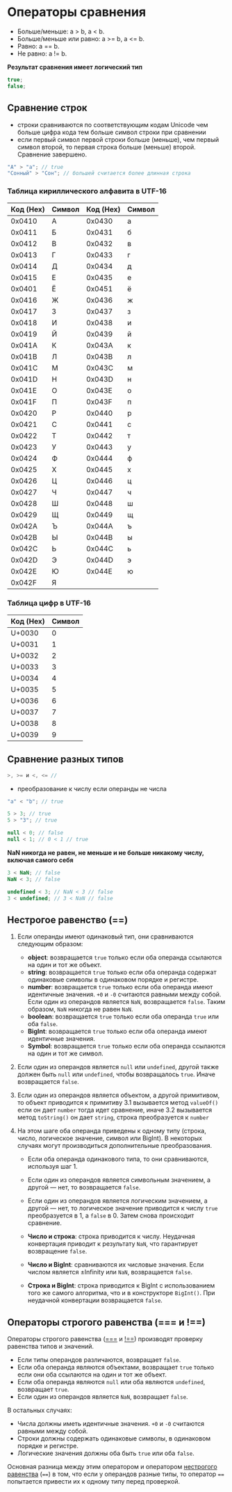 # Операторы сравнения

-   Больше/меньше: a > b, a < b.
-   Больше/меньше или равно: a >= b, a <= b.
-   Равно: a == b.
-   Не равно: a != b.

**Результат сравнения имеет логический тип**

```js
true;
false;
```

## Сравнение строк

- строки cравниваются по соответствующим кодам Unicode чем больше цифра кода тем больше символ строки при сравнении
- если первый символ первой строки больше (меньше), чем первый символ второй, то первая строка больше (меньше) второй. Сравнение завершено.

```js
"А" > "а"; // true
"Сонный" > "Сон"; // большей считается более длинная строка
```

### Таблица кириллического алфавита в UTF-16

| Код (Hex) | Символ | Код (Hex) | Символ |
|-----------|--------|-----------|--------|
| 0x0410    | А      | 0x0430    | а      |
| 0x0411    | Б      | 0x0431    | б      |
| 0x0412    | В      | 0x0432    | в      |
| 0x0413    | Г      | 0x0433    | г      |
| 0x0414    | Д      | 0x0434    | д      |
| 0x0415    | Е      | 0x0435    | е      |
| 0x0401    | Ё      | 0x0451    | ё      |
| 0x0416    | Ж      | 0x0436    | ж      |
| 0x0417    | З      | 0x0437    | з      |
| 0x0418    | И      | 0x0438    | и      |
| 0x0419    | Й      | 0x0439    | й      |
| 0x041A    | К      | 0x043A    | к      |
| 0x041B    | Л      | 0x043B    | л      |
| 0x041C    | М      | 0x043C    | м      |
| 0x041D    | Н      | 0x043D    | н      |
| 0x041E    | О      | 0x043E    | о      |
| 0x041F    | П      | 0x043F    | п      |
| 0x0420    | Р      | 0x0440    | р      |
| 0x0421    | С      | 0x0441    | с      |
| 0x0422    | Т      | 0x0442    | т      |
| 0x0423    | У      | 0x0443    | у      |
| 0x0424    | Ф      | 0x0444    | ф      |
| 0x0425    | Х      | 0x0445    | х      |
| 0x0426    | Ц      | 0x0446    | ц      |
| 0x0427    | Ч      | 0x0447    | ч      |
| 0x0428    | Ш      | 0x0448    | ш      |
| 0x0429    | Щ      | 0x0449    | щ      |
| 0x042A    | Ъ      |  0x044A    | ъ    |
|  0x042B    | Ы    |  0x044B    | ы    |
|  0x042C    | Ь    |  0x044C    | ь    |
|  0x042D    | Э    |  0x044D    | э    |
|  0x042E    | Ю    |  0x044E    | ю    |
|  0x042F    | Я     |

### Таблица цифр в UTF-16

| Код (Hex)  	| Символ	|
|-----------	|--------	|
| U+0030    	| 0    	|
| U+0031    	| 1    	|
| U+0032    	| 2    	|
| U+0033    	| 3    	|
| U+0034    	| 4    	|
| U+0035    	| 5    	|
| U+0036    	| 6    	|
| U+0037    	| 7    	|
| U+0038    	| 8    	|
| U+0039    	| 9    	|


## Сравнение разных типов

```js
>, >= и <, <= //

```

- преобразование к числу если операнды не числа

```js
"a" < "b"; // true

5 > 3; // true
5 > "3"; // true

null < 0; // false
null < 1; // 0 < 1 // true
```

**NaN никогда не равен, не меньше и не больше никакому числу, включая самого себя**

```js
3 < NaN; // false
NaN < 3; // false

undefined < 3; // NaN < 3 // false
3 < undefined; // 3 < NaN // false
```

## Нестрогое равенство (==)

1. Если операнды имеют одинаковый тип, они сравниваются следующим образом:

    - **object**: возвращается `true` только если оба операнда ссылаются на один и тот же объект.
    - **string**: возвращается `true` только если оба операнда содержат одинаковые символы в одинаковом порядке и регистре.
    - **number**: возвращается `true` только если оба операнда имеют идентичные значения. `+0` и `-0` считаются равными между собой. Если один из операндов является `NaN`, возвращается `false`. Таким образом, `NaN` никогда не равен `NaN`.
    - **boolean**: возвращается `true` только если оба операнда `true` или оба `false`.
    - **BigInt**: возвращается `true` только если оба операнда имеют идентичные значения.
    - **Symbol**: возвращается `true` только если оба операнда ссылаются на один и тот же символ.

2. Если один из операндов является `null` или `undefined`, другой также должен быть `null` или `undefined`, чтобы возвращалось `true`. Иначе возвращается `false`.

3. Если один из операндов является объектом, а другой примитивом, то объект приводится к примитиву
3.1 вызывается метод `valueOf()` если он дает `number` тогда идет сравнение, иначе
3.2 вызывается метод `toString()` он дает `string`, строка преобразуется к `number`

4. На этом шаге оба операнда приведены к одному типу (строка, число, логическое значение, символ или BigInt). В некоторых случаях могут производиться дополнительные преобразования.
    - Если оба операнда одинакового типа, то они сравниваются, используя шаг 1.
    - Если один из операндов является символьным значением, а другой — нет, то возвращается `false`.
    - Если один из операндов является логическим значением, а другой — нет, то логическое значение приводится к числу `true` преобразуется в 1, а `false` в 0.
    Затем снова происходит сравнение.

    - **Число и строка**: строка приводится к числу. Неудачная конвертация приводит к результату `NaN`, что гарантирует возвращение `false`.

    - **Число и BigInt**: сравниваются их числовые значения. Если числом является ±Infinity или `NaN`, возвращается `false`.

    - **Строка и BigInt**: строка приводится к BigInt с использованием того же самого алгоритма, что и в конструкторе `BigInt()`. При неудачной конвертации возвращается `false`.


## Операторы строгого равенства (=== и !==)

Операторы строгого равенства ([===](https://developer.mozilla.org/ru/docs/Web/JavaScript/Equality_comparisons_and_sameness#strict_equality_using) и [!==](https://developer.mozilla.org/ru/docs/Web/JavaScript/Equality_comparisons_and_sameness#strict_equality_using)) производят проверку равенства типов и значений.

- Если типы операндов различаются, возвращает `false`.
- Если оба операнда являются объектами, возвращает `true` только если они оба ссылаются на один и тот же объект.
- Если оба операнда являются `null` или оба являются `undefined`, возвращает `true`.
- Если один из операндов является `NaN`, возвращает `false`.

В остальных случаях:
- Числа должны иметь идентичные значения. `+0` и `-0` считаются равными между собой.
- Строки должны содержать одинаковые символы, в одинаковом порядке и регистре.
- Логические значения должны оба быть `true` или оба `false`.

Основная разница между этим оператором и оператором [нестрогого равенства](https://developer.mozilla.org/ru/docs/Web/JavaScript/Reference/Operators/Equality) (`==`) в том, что если у операндов разные типы, то оператор `==` попытается привести их к одному типу перед проверкой.